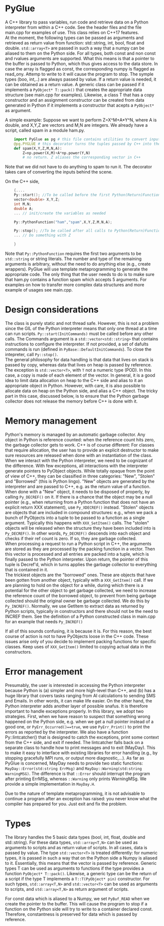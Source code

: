 # PyGlue
A C++ library to pass variables, run code and retrieve data on a Python interpreter from within a C++ code.
See the header files and the file main.cpp for examples of use. 
This class relies on C++17 features.   
At the moment, the following types can be passed as arguments and retrieved as return value from function: std::string, int, bool, float and double. ```std::array<T>``` are passed in such a way that a numpy can be aliased to them on the Python side.   For all types, both const and non const and rvalues arguments are supported. What this means is that a pointer to the buffer is passed to Python, which thus gives access to the data store. In case the array is flagged as const, the corresponding numpy is flagged as read_ony. Attemp to write to it will cause the program to stop. The symple types (boo, int,..) are always passed by value. If a return value is needed, it can be obtained as a return value.  A generic class can be passed if it implements a ```PyObject* T::pack()``` that creates the appropriate data structure (see main.cpp for examples). Likewise, a class T that has a copy constructor and an assignment constructor can be created from data generated in Python if it implements
a constructor that acepts a ```PyObject*``` as argument.  


A simple example: Suppose we want to perform Z=X^M+A*Y^N, where A is double, and X,Y,Z are vector<double>s and 
M,N are integers. We already have a script, called spam in a module ham.py. 
```python (ham.py)
    import PyGlue as pg # this file contains utilities to convert input data.
    @pg.PYGLUE # this decorator turns the tuples passed by C++ into the corresponding objects in Python
    def spam(X,Y,Z,M,N,A): 
        Z=np.power(X,M)+A*np.power(Y,N)
        # no return. Z aliases the corresponding vector in C++
```
Note that we did not have to do anything to spam to run it. The decorator takes care of converting the inputs behind the scene. 

On the C++ side, 
```c++
    {....
    Py::start(); //To be called before the first Python(Return)Function() call
    vector<double> X,Y,Z; 
    int M,N;
    double A;
    ... // init/create the variables as needed

    Py::PythonFunction("ham","spam",X,Y,Z,M,N,A);

    Py::stop(); //To be called after all calls to Python(Return)Function()
    ... // Do something with Z

    }
```
Note that ```Py::PythonFunction``` requires the first two arguments to be ```std::string``` or string literals. The number and type of the remaining arguments 
is arbitrary, without the need to do anything else (e.g., create wrappers). 
PyGlue will use template metaprogramming to 
generate the appropriate code. The only thing that the user needs to do is to make sure that ham.py contains a function spam which accepts 5 arguments.
For examples on how to transfer more complex data structures and more example of usages 
see main.cpp.   

# Design considerations

The class is purely static and not thread safe. However, this is not a problem since the GIL of the Python interpreter means that only one thread at a time can run scripts. ```Py::start(InitCommands)``` must be 
called before any other calls. The Commands argument is a ```std::vector<std::string>``` that contains instructions to configure the interpreter. If not provided, a set of dafults commands is run (defined in ```PyBase::DefaultInitCommands```). To close the intepreter, call ```Py::stop()```.   
The general philosophy for data handling is that data that lives on stack is passed by copy, whereas data that lives on heap is passed by reference. The exception is ```std::vector<T>```, with ```T``` not a numeric type (POD). In this case, a copy is made of each element of the vector.  In general, it is a good idea to limit data allocation on heap 
to the C++ side and alias to it an appropriate object in Python. However, with care, it is also possible to allocate data on heap on the Python side, and alias a C++ object. The tricky part in this case, discussed below, is to ensure that the Python garbage collector does not release the memory before C++ is done with it.    

# Memory management

Python's memory is managed by an automatic garbage collector. Any object in Python is reference counted: when the reference count hits zero, the garbage collector gets to work. C++ is of course different: For classes that require allocation, the user has to provide an explicit destructor to make sure resources are released when done with an instantiation of the class. When we interact with the Python interpreter, we need to be cognizant of the difference. With few exceptions, all interactions with the interpreter generate pointers to PyObject objects. While totally opaque from the point of view of C++, they can be classified in three categories: "New", "Stolen" and "Borrowed" (this is Python lingo). "New" objects are generated by the interpreter and are passed to C++, e.g. as the return value of a function. When done with a "New" object, it needs to be disposed of properly, by calling ```Py_DECREF()``` on it. If there is a chance that the object may be a null pointer (e.g., when returning from a Python function that does not have an explicit return XXX statement), use ```Py_XDECREF()``` instead. "Stolen" objects are objects that are included in compound structures: e.g., when we pack a bunch of PyObjects into a tuple to be passed to a function as a single argument. Typically this happens with ```XXX_SetItem()``` calls. The "stolen" objects will be released when the structure they have been included into is ```Py_DECREF()```. 
In other words, ```Py_DECREF()``` descends into each object and checks if their ref count is zero. If so, they are garbage collected.  
When processing a request to run a Python script in C++, the arguments are stored as they are processed by the packing function in a vector. Then this vector is processed and all entries are packed into a tuple, which is finally passed to the Python interpreter. Upon return, the pointer of this tuple is Decref'd, which in turns applies the garbage collector to everything that is contained in it.  
The trickiest objects are the "borrowed" ones. These are objects that have been gotten from another object, typically with a ```XXX_GetItem()``` call. If we are planning to hold on the object for a while, during which there is a potential for the other object to get garbage collected, we need to increase the reference count of the borrowed object, to prevent from being garbage collected should the original owner be garbage collected. We do this by ```Py_INCREF()```. Normally, we use GetItem to extract 
data as returned by Python scripts, typically in constructors and there should not be the need to INCREF them. See the definition of a Python constructed class in main.cpp for an example that needs ```Py_INCREF()```  

If all of this sounds confusing, it is because it is. For this reason, the best course of action is not to have PyObjects loose in the C++ code. These issues arise only of you decide to implement packing functions for specific classes. Keep uses of ```XXX_GetItem()``` limited to copying actual data in the constructors. 

# Error management

Presumably, the user is interested in accessing the Python interpreter because Python is (a) simpler and more high-level than C++, and (b) has a huge library that covers tasks ranging from AI calculations to sending SMS and Emails. In other words, it can make life easier. On the other hand, the Python  interpreter adds another layer of possible snafus. It is therefore important to handle exceptions properly. 
In this library, we adopt two strategies. First, when we have reason to suspect that something wrong happened on the Python side, e.g. when we get a null pointer instead of a good one, or ```PyErr_Occurred()==true```, we use ```PyErr_Print()``` to print the errors as reported by the interpreter. We also have a function Py::lintcatcher() that is designed to catch the exceptions, print some context from the C++ side, and exit if needed. The lintcatcher falls back on a separate class to handle how to print messages and to exit (MayDay). This to make it easy to interface with existing libraries for error handling (e.g., by stopping gracefully MPI runs, or output more diagnostic,...). 
As far as PyGlue is concerned, MayDay needs to provide two static functions: ```MayDay::Error(std:string ErrMsg)``` and ```MayDay::Warning(std:string WarningMSG)```. The difference is that ``::Error`` should interrupt the program after printing ErrMSg, whereas ```::Warning``` only prints WarningMSg. 
We provide a simple implementation in ```MayDay.H```. 

Due to the nature of template metaprogramming, it is not 
advisable to continue a program after an exception has raised: you never know what the compiler has prepared for you. Just exit and fix the problem.  

# Types

The library handles the 5 basic data types (bool, int, float, double and std::string). For these data types,  ```std::array<T,N>``` can be used as arguments to scripts and as return value of scripts. In all cases,
data is passed by value. The type ```std::vector<T>``` is treated differently: for numeric types, it is passed in such a way that on the Python side a Numpy is aliased to it. Essentially, this means that the vector is passed by reference. 
Generic types T can be used as arguments to functions if the type provides a function ```PyObject* T::pack()```. Likewise, a generic type can be the return of a script if the type T implements a ```T::T(PyObject* pin)``` constructor. For such types, ```std::array<T,N>``` and ```std::vector<T>``` can be used as arguments to scripts, and ```std::array<T,N>``` as return argument of scripts.   


For const data which is aliased to a Numpy,  we set ```PyBuf_READ``` when we create the pointer to the buffer. This will cause the program to stop if a function on the Python side will try to write to a container declared const. Therefore, constantness is preserved for data which is passed by reference.   

